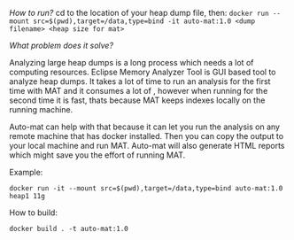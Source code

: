 *How to run?*
cd to the location of your heap dump file, then:
```docker run --mount src=$(pwd),target=/data,type=bind -it auto-mat:1.0 <dump filename> <heap size for mat>```

*What problem does it solve?*

Analyzing large heap dumps is a long process which needs a lot of computing resources. Eclipse Memory Analyzer Tool is GUI based tool to analyze heap dumps. It takes a lot of time to run an analysis for the first time with MAT and it consumes a lot of , however when running for the second time it is fast, thats because MAT keeps indexes locally on the running machine.

Auto-mat can help with that because it can let you run the analysis on any remote machine that has docker installed. Then you can copy the output to your local machine and run MAT.
Auto-mat will also generate HTML reports which might save you the effort of running MAT.

Example:

```docker run -it --mount src=$(pwd),target=/data,type=bind auto-mat:1.0 heap1 11g```

How to build:

```docker build . -t auto-mat:1.0```